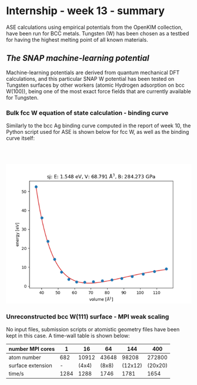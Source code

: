 
# Internship - week 13 - summary

ASE calculations using empirical potentials from the OpenKIM collection, have been run for BCC metals. Tungsten (W) has been chosen as a testbed for having the highest melting point of all known materials.

## *The SNAP machine-learning potential*

Machine-learning potentials are derived from quantum mechanical DFT calculations, and this particular SNAP W potential has been tested on Tungsten surfaces by other workers (atomic Hydrogen adsorption on bcc W(100)), being one of the most exact force fields that are currently available for Tungsten.

### Bulk fcc W equation of state calculation - binding curve

Similarly to the bcc Ag binding curve computed in the report of week 10, the Python script used for ASE is shown below for fcc W, as well as the binding curve itself:
```python




```
![](fccW-eos.png)

### Unreconstructed bcc W(111) surface - MPI weak scaling 

No input files, submission scripts or atomistic geometry files have been kept in this case. A time-wall table is shown below:

|number MPI cores |     1     |    16     |    64     |   144     |    400    |
|---------------- |-----------|-----------|-----------|-----------|-----------|
|   atom number   |    682    |   10912   |   43648   |   98208   |   272800  |
|surface extension|     -     |   (4x4)   |   (8x8)   |  (12x12)  |  (20x20)  |
|      time/s     |   1284    |   1288    |   1746    |   1781    |    1654   |
